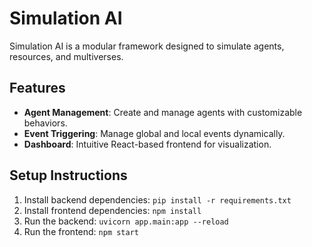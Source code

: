 
# Simulation AI

Simulation AI is a modular framework designed to simulate agents, resources, and multiverses.

## Features
- **Agent Management**: Create and manage agents with customizable behaviors.
- **Event Triggering**: Manage global and local events dynamically.
- **Dashboard**: Intuitive React-based frontend for visualization.

## Setup Instructions
1. Install backend dependencies:
   `pip install -r requirements.txt`
2. Install frontend dependencies:
   `npm install`
3. Run the backend:
   `uvicorn app.main:app --reload`
4. Run the frontend:
   `npm start`

